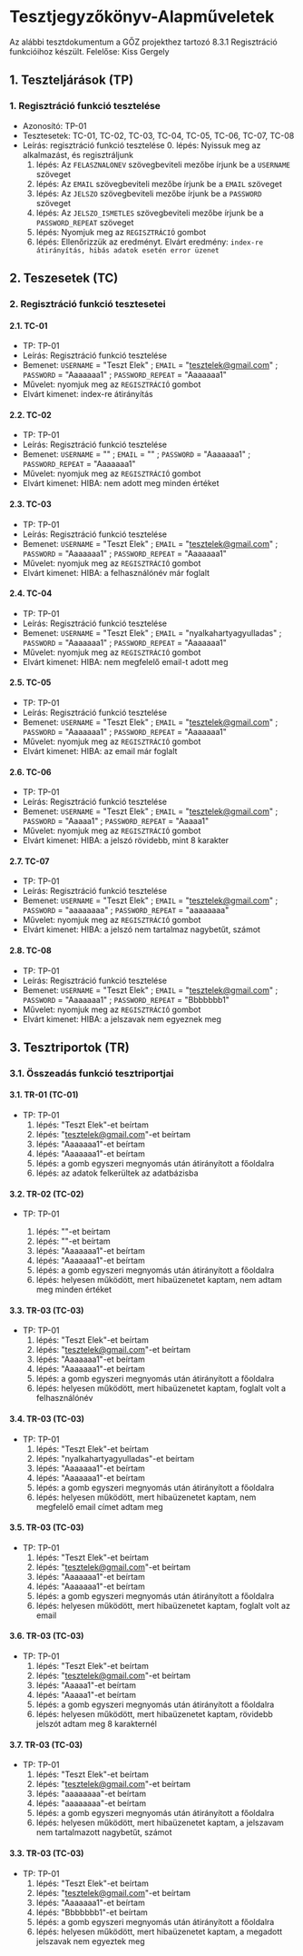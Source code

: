 # Tesztjegyzőkönyv-Alapműveletek

Az alábbi tesztdokumentum a GŐZ projekthez tartozó 8.3.1 Regisztráció funkcióihoz készült. Felelőse: Kiss Gergely

## 1. Teszteljárások (TP)

### 1. Regisztráció funkció tesztelése

- Azonosító: TP-01
- Tesztesetek: TC-01, TC-02, TC-03, TC-04, TC-05, TC-06, TC-07, TC-08
- Leírás: regisztráció funkció tesztelése 0. lépés: Nyissuk meg az alkalmazást, és regisztráljunk
  1. lépés: Az `FELASZNALONEV` szövegbeviteli mezőbe írjunk be a `USERNAME` szöveget
  2. lépés: Az `EMAIL` szövegbeviteli mezőbe írjunk be a `EMAIL` szöveget
  3. lépés: Az `JELSZO` szövegbeviteli mezőbe írjunk be a `PASSWORD` szöveget
  4. lépés: Az `JELSZO_ISMETLES` szövegbeviteli mezőbe írjunk be a `PASSWORD_REPEAT` szöveget
  5. lépés: Nyomjuk meg az `REGISZTRÁCIÓ` gombot
  6. lépés: Ellenőrizzük az eredményt. Elvárt eredmény: `index-re átirányítás, hibás adatok esetén error üzenet`

## 2. Teszesetek (TC)

### 2. Regisztráció funkció tesztesetei

#### 2.1. TC-01

- TP: TP-01
- Leírás: Regisztráció funkció tesztelése
- Bemenet: `USERNAME` = "Teszt Elek" ; `EMAIL` = "tesztelek@gmail.com" ; `PASSWORD` = "Aaaaaaa1" ; `PASSWORD_REPEAT` = "Aaaaaaa1"
- Művelet: nyomjuk meg az `REGISZTRÁCIÓ` gombot
- Elvárt kimenet: index-re átirányítás

#### 2.2. TC-02

- TP: TP-01
- Leírás: Regisztráció funkció tesztelése
- Bemenet: `USERNAME` = "" ; `EMAIL` = "" ; `PASSWORD` = "Aaaaaaa1" ; `PASSWORD_REPEAT` = "Aaaaaaa1"
- Művelet: nyomjuk meg az `REGISZTRÁCIÓ` gombot
- Elvárt kimenet: HIBA: nem adott meg minden értéket

#### 2.3. TC-03

- TP: TP-01
- Leírás: Regisztráció funkció tesztelése
- Bemenet: `USERNAME` = "Teszt Elek" ; `EMAIL` = "tesztelek@gmail.com" ; `PASSWORD` = "Aaaaaaa1" ; `PASSWORD_REPEAT` = "Aaaaaaa1"
- Művelet: nyomjuk meg az `REGISZTRÁCIÓ` gombot
- Elvárt kimenet: HIBA: a felhasználónév már foglalt

#### 2.4. TC-04

- TP: TP-01
- Leírás: Regisztráció funkció tesztelése
- Bemenet: `USERNAME` = "Teszt Elek" ; `EMAIL` = "nyalkahartyagyulladas" ; `PASSWORD` = "Aaaaaaa1" ; `PASSWORD_REPEAT` = "Aaaaaaa1"
- Művelet: nyomjuk meg az `REGISZTRÁCIÓ` gombot
- Elvárt kimenet: HIBA: nem megfelelő email-t adott meg

#### 2.5. TC-05

- TP: TP-01
- Leírás: Regisztráció funkció tesztelése
- Bemenet: `USERNAME` = "Teszt Elek" ; `EMAIL` = "tesztelek@gmail.com" ; `PASSWORD` = "Aaaaaaa1" ; `PASSWORD_REPEAT` = "Aaaaaaa1"
- Művelet: nyomjuk meg az `REGISZTRÁCIÓ` gombot
- Elvárt kimenet: HIBA: az email már foglalt

#### 2.6. TC-06

- TP: TP-01
- Leírás: Regisztráció funkció tesztelése
- Bemenet: `USERNAME` = "Teszt Elek" ; `EMAIL` = "tesztelek@gmail.com" ; `PASSWORD` = "Aaaaa1" ; `PASSWORD_REPEAT` = "Aaaaa1"
- Művelet: nyomjuk meg az `REGISZTRÁCIÓ` gombot
- Elvárt kimenet: HIBA: a jelszó rövidebb, mint 8 karakter

#### 2.7. TC-07

- TP: TP-01
- Leírás: Regisztráció funkció tesztelése
- Bemenet: `USERNAME` = "Teszt Elek" ; `EMAIL` = "tesztelek@gmail.com" ; `PASSWORD` = "aaaaaaaa" ; `PASSWORD_REPEAT` = "aaaaaaaa"
- Művelet: nyomjuk meg az `REGISZTRÁCIÓ` gombot
- Elvárt kimenet: HIBA: a jelszó nem tartalmaz nagybetűt, számot

#### 2.8. TC-08

- TP: TP-01
- Leírás: Regisztráció funkció tesztelése
- Bemenet: `USERNAME` = "Teszt Elek" ; `EMAIL` = "tesztelek@gmail.com" ; `PASSWORD` = "Aaaaaaa1" ; `PASSWORD_REPEAT` = "Bbbbbbb1"
- Művelet: nyomjuk meg az `REGISZTRÁCIÓ` gombot
- Elvárt kimenet: HIBA: a jelszavak nem egyeznek meg

## 3. Tesztriportok (TR)

### 3.1. Összeadás funkció tesztriportjai

#### 3.1. TR-01 (TC-01)

- TP: TP-01
  1. lépés: "Teszt Elek"-et beírtam
  2. lépés: "tesztelek@gmail.com"-et beírtam
  3. lépés: "Aaaaaaa1"-et beírtam
  4. lépés: "Aaaaaaa1"-et beírtam
  5. lépés: a gomb egyszeri megnyomás után átirányított a főoldalra
  6. lépés: az adatok felkerültek az adatbázisba

#### 3.2. TR-02 (TC-02)

- TP: TP-01

  1. lépés: ""-et beírtam
  2. lépés: ""-et beírtam
  3. lépés: "Aaaaaaa1"-et beírtam
  4. lépés: "Aaaaaaa1"-et beírtam
  5. lépés: a gomb egyszeri megnyomás után átirányított a főoldalra
  6. lépés: helyesen működött, mert hibaüzenetet kaptam, nem adtam meg minden értéket

#### 3.3. TR-03 (TC-03)

- TP: TP-01
  1. lépés: "Teszt Elek"-et beírtam
  2. lépés: "tesztelek@gmail.com"-et beírtam
  3. lépés: "Aaaaaaa1"-et beírtam
  4. lépés: "Aaaaaaa1"-et beírtam
  5. lépés: a gomb egyszeri megnyomás után átirányított a főoldalra
  6. lépés: helyesen működött, mert hibaüzenetet kaptam, foglalt volt a felhasználónév

#### 3.4. TR-03 (TC-03)

- TP: TP-01
  1. lépés: "Teszt Elek"-et beírtam
  2. lépés: "nyalkahartyagyulladas"-et beírtam
  3. lépés: "Aaaaaaa1"-et beírtam
  4. lépés: "Aaaaaaa1"-et beírtam
  5. lépés: a gomb egyszeri megnyomás után átirányított a főoldalra
  6. lépés: helyesen működött, mert hibaüzenetet kaptam, nem megfelelő email címet adtam meg

#### 3.5. TR-03 (TC-03)

- TP: TP-01
  1. lépés: "Teszt Elek"-et beírtam
  2. lépés: "tesztelek@gmail.com"-et beírtam
  3. lépés: "Aaaaaaa1"-et beírtam
  4. lépés: "Aaaaaaa1"-et beírtam
  5. lépés: a gomb egyszeri megnyomás után átirányított a főoldalra
  6. lépés: helyesen működött, mert hibaüzenetet kaptam, foglalt volt az email

#### 3.6. TR-03 (TC-03)

- TP: TP-01
  1. lépés: "Teszt Elek"-et beírtam
  2. lépés: "tesztelek@gmail.com"-et beírtam
  3. lépés: "Aaaaa1"-et beírtam
  4. lépés: "Aaaaa1"-et beírtam
  5. lépés: a gomb egyszeri megnyomás után átirányított a főoldalra
  6. lépés: helyesen működött, mert hibaüzenetet kaptam, rövidebb jelszót adtam meg 8 karakternél

#### 3.7. TR-03 (TC-03)

- TP: TP-01
  1. lépés: "Teszt Elek"-et beírtam
  2. lépés: "tesztelek@gmail.com"-et beírtam
  3. lépés: "aaaaaaaa"-et beírtam
  4. lépés: "aaaaaaaa"-et beírtam
  5. lépés: a gomb egyszeri megnyomás után átirányított a főoldalra
  6. lépés: helyesen működött, mert hibaüzenetet kaptam, a jelszavam nem tartalmazott nagybetűt, számot

#### 3.3. TR-03 (TC-03)

- TP: TP-01
  1. lépés: "Teszt Elek"-et beírtam
  2. lépés: "tesztelek@gmail.com"-et beírtam
  3. lépés: "Aaaaaaa1"-et beírtam
  4. lépés: "Bbbbbbb1"-et beírtam
  5. lépés: a gomb egyszeri megnyomás után átirányított a főoldalra
  6. lépés: helyesen működött, mert hibaüzenetet kaptam, a megadott jelszavak nem egyeztek meg
